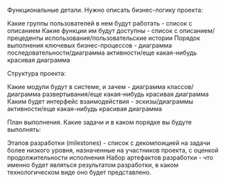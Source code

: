 Функциональные детали. Нужно описать бизнес-логику проекта:

Какие группы пользователей в нем будут работать - список с описанием
Какие функции им будут доступны - список с описанием/прецеденты использования/пользовательские истории
Порядок выполнения ключевых бизнес-процессов - диаграмма последовательности/диаграмма активности/еще какая-нибудь красивая диаграмма


Структура проекта:

Какие модули будут в системе, и зачем - диаграмма классов/диаграмма развертывания/еще какая-нибудь красивая диаграмма
Каким будет интерфейс взаимодействия - эскизы/диаграммы активности/еще какая-нибудь красивая диаграмма


План выполнения. Какие задачи и в каком порядке вы будуте выполнять:

Этапов разработки (milestones) - список с декомпоицией на задачи более низкого уровня, назначенные на участников проекта, с оценкой продолжительности исполнения
Набор артефактов разработки - что именно будет являться результатом разработки, в каком технологическом виде оно будет представлено.